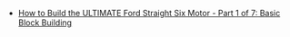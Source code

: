 - [How to Build the ULTIMATE Ford Straight Six Motor - Part 1 of 7: Basic Block Building](https://youtu.be/6byx9xdbYRQ)
